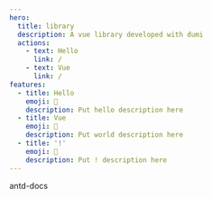 ```yaml
---
hero:
  title: library
  description: A vue library developed with dumi
  actions:
    - text: Hello
      link: /
    - text: Vue
      link: /
features:
  - title: Hello
    emoji: 💎
    description: Put hello description here
  - title: Vue
    emoji: 🌈
    description: Put world description here
  - title: '!'
    emoji: 🚀
    description: Put ! description here
---
```


antd-docs
